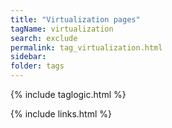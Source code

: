 ```yaml
---
title: "Virtualization pages"
tagName: virtualization
search: exclude
permalink: tag_virtualization.html
sidebar:
folder: tags
---
```

{% include taglogic.html %}

{% include links.html %}
